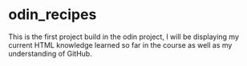 # odin_recipes
This is the first project build in the odin project, I will be displaying my current HTML knowledge learned so far in the course as well as my understanding of GitHub.